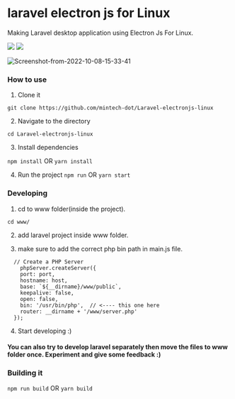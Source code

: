 # laravel electron js for Linux
Making Laravel desktop application using Electron Js For Linux.

<p>
    <a href="https://creativecommons.org/licenses/by/4.0/"><img src="https://badgen.net/badge/licence/CC BY 1.0/23BCCB" /></a>
    <a href="https://twitter.com/raid_sobhi"><img src="https://badgen.net/badge/twitter/@raid_sobhi/1DA1F2?icon&label" /></a>
    <a href="https://dev.to/takunda">
 
</a>
</p>
    <a><img src="https://i.ibb.co/VWKyTCG/Screenshot-from-2022-10-08-15-33-41.png" alt="Screenshot-from-2022-10-08-15-33-41" border="0"></a>


### How to use

1. Clone it 

```git clone https://github.com/mintech-dot/Laravel-electronjs-linux```

2. Navigate to the directory

```cd Laravel-electronjs-linux```

3. Install dependencies

```npm install``` OR ```yarn install```

4. Run the project
```npm run``` OR ```yarn start```

### Developing

1. cd to www folder(inside the project).

```cd www/```

2. add laravel project inside www folder.

3. make sure to add the correct php bin path in main.js file.

```function createWindow() {
  // Create a PHP Server
    phpServer.createServer({
    port: port,
    hostname: host,
    base: `${__dirname}/www/public`,
    keepalive: false,
    open: false,
    bin: '/usr/bin/php',  // <---- this one here
    router: __dirname + '/www/server.php'
  });
  ```

4. Start developing :)

#### You can also try to develop laravel separately then move the files to www folder once. Experiment and give some feedback :)


### Building it

```npm run build``` OR ```yarn build```





